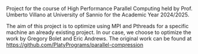 Project for the course of High Performance Parallel Computing held by Prof. Umberto Villano at University of Sannio for the Academic Year 2024/2025.

The aim of this project is to optimize using MPI and Pthreads for a specific machine an already existing project. In our case, we choose to optimize the work by Gregory Bolet and Eric Andrews. The original work can be found at https://github.com/PlatyPrograms/parallel-compression
